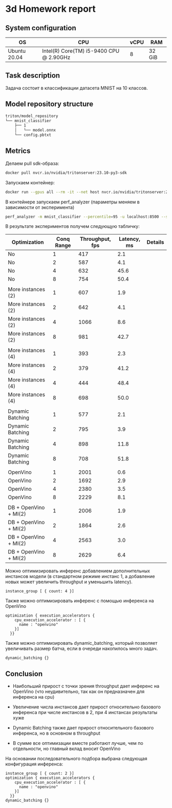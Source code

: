 # 3d Homework report

<!--
Форма текстового отчета:
- Ваша системная конфигурация
    - OS и версия
    - Модель CPU
    - Количество vCPU и RAM при котором собирались метрики
- Описание решаемой задачи
- Описание структуры вашего model_repository (в формате “$ tree”)
- Секция с метриками по throughput и latency которые вы замерили до всех оптимизаций и после всех оптимизаций
- Объяснение мотивации выбора или не выбора той или иной оптимизации -->

## System configuration

| OS           | CPU                                     | vCPU | RAM    |
| ------------ | --------------------------------------- | ---- | ------ |
| Ubuntu 20.04 | Intel(R) Core(TM) i5-9400 CPU @ 2.90GHz | 8    | 32 GiB |

## Task description

Задача состоит в классификации датасета MNIST на 10 классов.

## Model repository structure

```bash
triton/model_repository
└── mnist_classifier
    ├── 1
    │   └── model.onnx
    └── config.pbtxt
```

## Metrics

Делаем pull sdk-образа:

```bash
docker pull nvcr.io/nvidia/tritonserver:23.10-py3-sdk
```

Запускаем контейнер:

```bash
docker run --gpus all --rm -it --net host nvcr.io/nvidia/tritonserver:23.10-py3-sdk
```

В контейнере запускаем perf_analyzer (параметры меняем в зависимости от
эксперимента)

```bash
perf_analyzer -m mnist_classifier --percentile=95 -u localhost:8500 --shape=IMAGES:1,1,28,28 --concurrency-range 1,2,4,8 --measurement-interval 15000
```

В результате экспериментов получем следующую табличку:

| Optimization          | Conq Range | **Throughput, fps** | **Latency, ms** | Details |
| --------------------- | ---------- | ------------------- | --------------- | ------- |
| No                    | $1$        | $417$               | $2.1$           |         |
| No                    | $2$        | $587$               | $4.1$           |         |
| No                    | $4$        | $632$               | $45.6$          |         |
| No                    | $8$        | $754$               | $50.4$          |         |
|                       |            |                     |                 |
| More instances (2)    | $1$        | $607$               | $1.9$           |         |
| More instances (2)    | $2$        | $642$               | $4.1$           |         |
| More instances (2)    | $4$        | $1066$              | $8.6$           |         |
| More instances (2)    | $8$        | $981$               | $42.7$          |         |
|                       |            |                     |                 |
| More instances (4)    | $1$        | $393$               | $2.3$           |         |
| More instances (4)    | $2$        | $379$               | $41.2$          |         |
| More instances (4)    | $4$        | $444$               | $48.4$          |         |
| More instances (4)    | $8$        | $698$               | $50.0$          |         |
|                       |            |                     |                 |
| Dynamic Batching      | $1$        | $577$               | $2.1$           |         |
| Dynamic Batching      | $2$        | $795$               | $3.9$           |         |
| Dynamic Batching      | $4$        | $898$               | $11.8$          |         |
| Dynamic Batching      | $8$        | $708$               | $51.8$          |         |
|                       |            |                     |                 |
| OpenVino              | $1$        | $2001$              | $0.6$           |         |
| OpenVino              | $2$        | $1692$              | $2.9$           |         |
| OpenVino              | $4$        | $2380$              | $3.5$           |         |
| OpenVino              | $8$        | $2229$              | $8.1$           |         |
|                       |            |                     |                 |
| DB + OpenVino + MI(2) | $1$        | $2006$              | $1.9$           |         |
| DB + OpenVino + MI(2) | $2$        | $1864$              | $2.6$           |         |
| DB + OpenVino + MI(2) | $4$        | $2563$              | $3.0$           |         |
| DB + OpenVino + MI(2) | $8$        | $2629$              | $6.4$           |         |

Можно оптимизировать инференс добавлением дополнительных инстансов модели (в
стандартном режиме инстанс 1, а добавление новых может увеличить throughput и
уменьшить latency).

```
instance_group [ { count: 4 }]
```

Также можно оптимизировать инференс с помощью инференса на OpenVino

```
optimization { execution_accelerators {
    cpu_execution_accelerator : [ {
      name : "openvino"
    }]
  }}
```

Также можно оптимизировать dynamic_batching, который позволяет увеличивать
размер батча, если в очереди накопилось много задач.

```
dynamic_batching {}
```

## Conclusion

- Наибольший прирост с точки зрения throughput дает инференс на OpenVino (что
  неудивительно, так как он предназначен для инференса на cpu)

- Увеличение числа инстансов дает прирост относительно базового инференса при
  числе инстансов в 2, при 4 инстансах результаты хуже

- Dynamic Batching также дает прирост относительного базового инференса, но в
  основном в throughput

- В сумме все оптимизации вместе работают лучше, чем по отдельности, но главный
  вклад вносит OpenVino

На основании последовательного подбора выбрана следующая конфигурация инференса:

```
instance_group [ { count: 2 }]
optimization { execution_accelerators {
    cpu_execution_accelerator : [ {
      name : "openvino"
    }]
  }}
dynamic_batching {}
```

